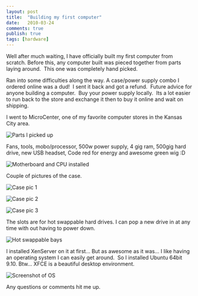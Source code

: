 ```yaml
---
layout: post
title:  "Building my first computer"
date:   2010-03-24
comments: true
publish: true
tags: [hardware]
---
```

Well after much waiting, I have officially built my first computer from scratch. Before this, any computer built was pieced together from parts laying around.  This
one was completely hand picked. 

<!--excerpt-->

Ran into some difficulties along the way.  A case/power supply combo I ordered online was a dud!  I sent it back and got a refund.  Future advice for anyone building
a computer.  Buy your power supply locally.  Its a lot easier to run back to
the store and exchange it then to buy it online and wait on shipping. 


I went to MicroCenter, one of my favorite computer stores in the Kansas City area.

![Parts I picked up][picture_of_parts]

Fans, tools, mobo/processor, 500w power supply, 4 gig ram, 500gig hard drive, new USB headset, Code red for energy and awesome green wig :D  

![Motherboard and CPU installed][motherboard_cpu_installed]

Couple of pictures of the case.

![Case pic 1][case_1]

![Case pic 2][case_2]

![Case pic 3][case_3]

The slots are for hot swappable hard drives.  I can pop a new drive in at any time with out having to power down.

![Hot swappable bays][front_bays]

I installed XenServer on it at first... But as awesome as it was... I like
having an operating system I can easily get around.  So I installed
Ubuntu 64bit 9.10. Btw... XFCE is a beautiful desktop environment. 

![Screenshot of OS][screenshot]

Any questions or comments hit me up.

[picture_of_parts]: http://3.bp.blogspot.com/_BMKBVRf6mio/S6rVDC0a1nI/AAAAAAAAAUU/BDEDNhj2_aw/s320/IMG_0329.JPG
[motherboard_cpu_installed]: http://2.bp.blogspot.com/_BMKBVRf6mio/S6rVP-l2s6I/AAAAAAAAAUc/ubPHhdZQSnM/s320/IMG_0332.JPG
[case_1]: http://3.bp.blogspot.com/_BMKBVRf6mio/S6rVtEFKYfI/AAAAAAAAAU0/U53hJ6a2yF0/s320/IMG_0352.JPG
[case_2]: http://1.bp.blogspot.com/_BMKBVRf6mio/S6rVk8flUHI/AAAAAAAAAUs/9dRVbAWPai0/s320/IMG_0351.JPG
[case_3]: http://1.bp.blogspot.com/_BMKBVRf6mio/S6rWMXvrpdI/AAAAAAAAAVE/rNAeaNWC-aE/s320/IMG_0355.JPG
[front_bays]: http://4.bp.blogspot.com/_BMKBVRf6mio/S6rWDlFtBHI/AAAAAAAAAU8/8d7m2HpjKMA/s320/IMG_0354.JPG
[screenshot]: http://2.bp.blogspot.com/_BMKBVRf6mio/S6rt0Tesd3I/AAAAAAAAAVM/3hhSd4nm14g/s320/Screenshot.png

